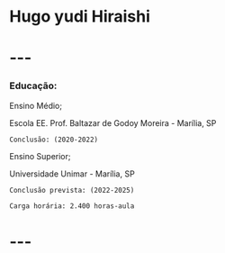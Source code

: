 
# Hugo yudi Hiraishi
# --- 

###  Educação:

Ensino Médio;

  Escola EE. Prof. Baltazar de Godoy Moreira - Marília, SP

    Conclusão: (2020-2022)

Ensino Superior;

  Universidade Unimar - Marília, SP

    Conclusão prevista: (2022-2025)
    
    Carga horária: 2.400 horas-aula
    
 # --- 